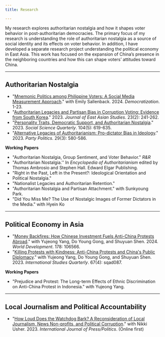 ```yaml
---
title: Research 

---
```


My research explores authoritarian nostalgia and how it shapes voter behavior in post-authoritarian democracies. 
The primary focus of my research is understanding the role of authoritarian nostalgia as a source of social identity 
and its effects on voter behavior. In addition, I have developed a separate research project understanding the political 
economy in East Asia. This work has focused on the expansion of China’s presence in the neighboring countries and how this 
can shape voters’ attitudes toward China.

----------------------

## Authoritarian Nostalgia
   - "[Mnemonic Politics among Philippine Voters: A Social Media Measurement Approach](https://doi.org/10.1080/13510347.2024.2333939)." with Emily Sallenback. 2024. *Democratization*. 1-23.
   - "[Authoritarian Legacies and Partisan Bias in Corruption Voting: Evidence from South Korea](https://doi.org/10.1017/jea.2023.5)." 2023. *Journal of East Asian Studies*. 23(2): 241-262.
   - "[Personality Traits, Democratic Support, and Authoritarian Nostalgia](https://doi.org/10.1111/ssqu.13286)." 2023. *Social Science Quarterly*. 104(5): 619-635.
   - "[Alternative Legacies of Authoritarianism: Pro-dictator Bias in Ideology](https://doi.org/10.1177/13540688221083559)." 2023. *Party Politics*. 29(3): 580-586.

**Working Papers**
   - "Authoritarian Nostalgia, Group Sentiment, and Voter Behavior." *R&R*
   - "Authoritarian Nostalgia.'' In *Encyclopedia of Authoritarianism* edited by Thomas Ambrosio and Stephen Hall. Edward Elgar Publishing. 
   - "Right in the Past, Left in the Present?: Ideological Orientation and Political Nostalgia."
   - "Nationalist Legacies and Authoritarian Retention."
   - "Authoritarian Nostalgia and Partisan Attachment." with Sunkyoung Park.
   - "Did You Miss Me? The Use of Nostalgic Images of Former Dictators in the Media." with Hyein Ko

----------------------

## Political Economy in Asia

  - "[Money Backfires: How Chinese Investment Fuels Anti-China Protests Abroad](https://doi.org/10.1016/j.worlddev.2024.106566)." with Yujeong Yang, Do Young Gong, and Shuyuan Shen. 2024. *World Development*. 178: 106566.
  - "[Killing Protests with Kindness: Anti-China Protests and China's Public Diplomacy](https://doi.org/10.1093/isq/sqad087)." with Yujeong Yang, Do Young Gong, and Shuyuan Shen. 2023. *International Studies Quarterly*. 67(4): sqad087. 

**Working Papers**
   - "Prejudice and Protest: The Long-term Effects of Ethnic Discrimination on Anti-China Protest in Indonesia." with Yujeong Yang.

----------------------

## Local Journalism and Political Accountability

  - "[How Loud Does the Watchdog Bark? A Reconsideration of Local Journalism, News Non-profits, and Political Corruption](https://doi.org/10.1177/19401612231186939)." with Nikki Usher. 2023. *International Journal of Press/Politics*. (Online first)
